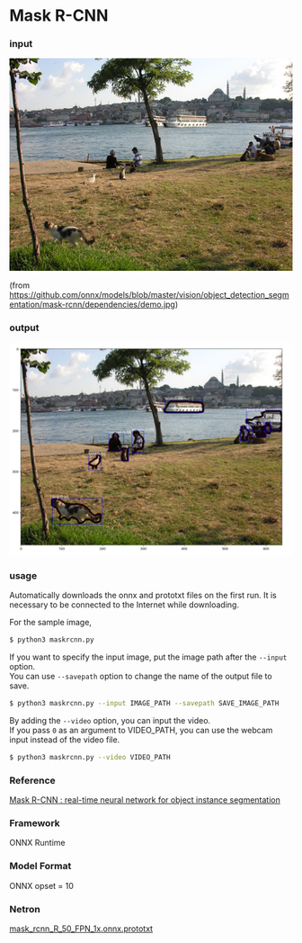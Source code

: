 # Mask R-CNN

### input
![input image](demo.jpg)

(from https://github.com/onnx/models/blob/master/vision/object_detection_segmentation/mask-rcnn/dependencies/demo.jpg)

### output
![output_image](output.png)

### usage
Automatically downloads the onnx and prototxt files on the first run.
It is necessary to be connected to the Internet while downloading.

For the sample image,
``` bash
$ python3 maskrcnn.py
```

If you want to specify the input image, put the image path after the `--input` option.  
You can use `--savepath` option to change the name of the output file to save.
```bash
$ python3 maskrcnn.py --input IMAGE_PATH --savepath SAVE_IMAGE_PATH
```

By adding the `--video` option, you can input the video.   
If you pass `0` as an argument to VIDEO_PATH, you can use the webcam input instead of the video file.
```bash
$ python3 maskrcnn.py --video VIDEO_PATH
```

### Reference

[Mask R-CNN : real-time neural network for object instance segmentation](https://github.com/onnx/models/tree/master/vision/object_detection_segmentation/mask-rcnn)


### Framework
ONNX Runtime

### Model Format
ONNX opset = 10


### Netron

[mask_rcnn_R_50_FPN_1x.onnx.prototxt](https://netron.app/?url=https://storage.googleapis.com/ailia-models/mask_rcnn/mask_rcnn_R_50_FPN_1x.onnx.prototxt)
